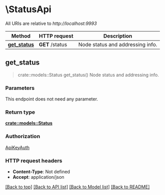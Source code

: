 # \StatusApi

All URIs are relative to *http://localhost:9993*

Method | HTTP request | Description
------------- | ------------- | -------------
[**get_status**](StatusApi.md#get_status) | **GET** /status | Node status and addressing info.



## get_status

> crate::models::Status get_status()
Node status and addressing info.

### Parameters

This endpoint does not need any parameter.

### Return type

[**crate::models::Status**](Status.md)

### Authorization

[ApiKeyAuth](../README.md#ApiKeyAuth)

### HTTP request headers

- **Content-Type**: Not defined
- **Accept**: application/json

[[Back to top]](#) [[Back to API list]](../README.md#documentation-for-api-endpoints) [[Back to Model list]](../README.md#documentation-for-models) [[Back to README]](../README.md)

